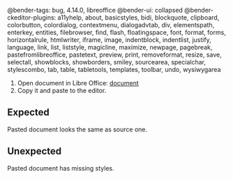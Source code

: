 @bender-tags: bug, 4.14.0, libreoffice
@bender-ui: collapsed
@bender-ckeditor-plugins: a11yhelp, about, basicstyles, bidi, blockquote, clipboard, colorbutton, colordialog, contextmenu, dialogadvtab, div, elementspath, enterkey, entities, filebrowser, find, flash, floatingspace, font, format, forms, horizontalrule, htmlwriter, iframe, image, indentblock, indentlist, justify, language, link, list, liststyle, magicline, maximize, newpage, pagebreak, pastefromlibreoffice, pastetext, preview, print, removeformat, resize, save, selectall, showblocks, showborders, smiley, sourcearea, specialchar, stylescombo, tab, table, tabletools, templates, toolbar, undo, wysiwygarea

1. Open document in Libre Office: [document](../generated/_fixtures/Images/Multi_feature_document/multifeaturedocument.odt)
2. Copy it and paste to the editor.

## Expected
Pasted document looks the same as source one.

## Unexpected
Pasted document has missing styles.
